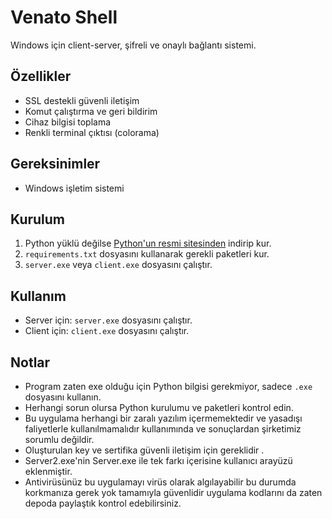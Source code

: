 # Venato Shell

Windows için client-server, şifreli ve onaylı bağlantı sistemi.

## Özellikler

- SSL destekli güvenli iletişim
- Komut çalıştırma ve geri bildirim
- Cihaz bilgisi toplama
- Renkli terminal çıktısı (colorama)

## Gereksinimler

- Windows işletim sistemi

## Kurulum

1. Python yüklü değilse [Python'un resmi sitesinden](https://www.python.org/downloads/windows/) indirip kur.
2. `requirements.txt` dosyasını kullanarak gerekli paketleri kur.
3. `server.exe` veya `client.exe` dosyasını çalıştır.

## Kullanım

- Server için: `server.exe` dosyasını çalıştır.
- Client için: `client.exe` dosyasını çalıştır.

## Notlar

- Program zaten exe olduğu için Python bilgisi gerekmiyor, sadece `.exe` dosyasını kullanın.
- Herhangi sorun olursa Python kurulumu ve paketleri kontrol edin.
- Bu uygulama herhangi bir zaralı yazılım içermemektedir ve yasadışı faliyetlerle kullanılmamalıdır kullanımında ve sonuçlardan şirketimiz sorumlu değildir.
- Oluşturulan key ve sertifika güvenli iletişim için gereklidir .
- Server2.exe'nin Server.exe ile tek farkı içerisine kullanıcı arayüzü eklenmiştir.
- Antivirüsünüz bu uygulamayı virüs olarak algılayabilir bu durumda korkmanıza gerek yok tamamıyla güvenlidir uygulama kodlarını da zaten depoda paylaştık kontrol edebilirsiniz.



